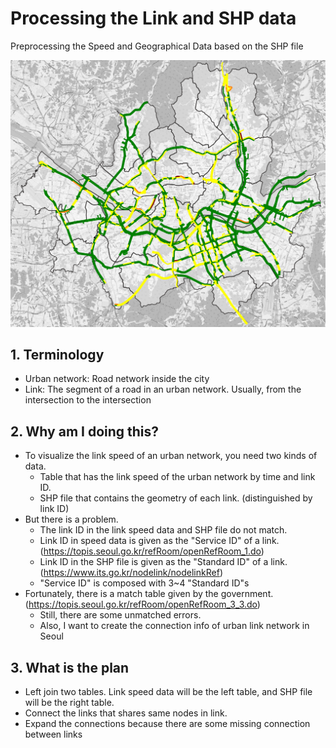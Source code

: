 # Processing the Link and SHP data
Preprocessing the Speed and Geographical Data based on the SHP file

![alt text](seoul_urban_network.png)

## 1. Terminology
- Urban network: Road network inside the city
- Link: The segment of a road in an urban network. Usually, from the intersection to the intersection


## 2. Why am I doing this?
- To visualize the link speed of an urban network, you need two kinds of data.
  - Table that has the link speed of the urban network by time and link ID.
  - SHP file that contains the geometry of each link. (distinguished by link ID)
- But there is a problem.
  - The link ID in the link speed data and SHP file do not match.
  - Link ID in speed data is given as the "Service ID" of a link. (https://topis.seoul.go.kr/refRoom/openRefRoom_1.do)
  - Link ID in the SHP file is given as the "Standard ID" of a link. (https://www.its.go.kr/nodelink/nodelinkRef)
  - "Service ID" is composed with 3~4 "Standard ID"s
- Fortunately, there is a match table given by the government. (https://topis.seoul.go.kr/refRoom/openRefRoom_3_3.do)
  - Still, there are some unmatched errors.
  - Also, I want to create the connection info of urban link network in Seoul

## 3. What is the plan
- Left join two tables. Link speed data will be the left table, and SHP file will be the right table.
- Connect the links that shares same nodes in link.
- Expand the connections because there are some missing connection between links

